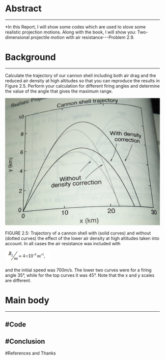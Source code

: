 # Abstract
------
*In this Report, I will show some codes which are used to slove some realistic projection motions. Along with the book, I will show you: Two-dimensional projectile motion with air resistance---Problem 2.9.

# Background
------
Calculate the trajectory of our cannon shell including both air drag and the reduced air density at high altitudes so that you can reproduce the results in Figure 2.5. Perform your calculation for different firing angles and determine the value of the angle that gives the maximum range.

![picture1](https://github.com/Tuzexin/computationalphysics_N2014301020169/blob/master/%E6%8D%95%E8%8E%B71.PNG)
 
FIGURE 2.5: Trajectory of a cannon shell with (solid curves) and without (dotted curves) the effect of the lower air density at high altitudes taken into account. In all cases the air resistance was included with 

![picture2](https://github.com/Tuzexin/computationalphysics_N2014301020169/blob/master/%E6%8D%95%E8%8E%B711.PNG)

and the initial speed was 700m/s. The lower two curves were for a firing angle 35°, while for the top curves it was 45°. Note that the x and y scales are different.


# Main body
------
#Code
------
#Conclusion
------
#References and Thanks
